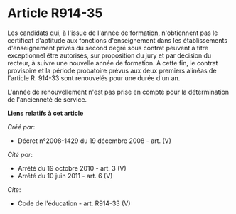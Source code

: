 # Article R914-35

Les candidats qui, à l'issue de l'année de formation, n'obtiennent pas le certificat d'aptitude aux fonctions d'enseignement
dans les établissements d'enseignement privés du second degré sous contrat peuvent à titre exceptionnel être autorisés, sur
proposition du jury et par décision du recteur, à suivre une nouvelle année de formation. A cette fin, le contrat provisoire
et la période probatoire prévus aux deux premiers alinéas de l'article R. 914-33 sont renouvelés pour une durée d'un an.

L'année de renouvellement n'est pas prise en compte pour la détermination de l'ancienneté de service.

**Liens relatifs à cet article**

_Créé par_:

  - Décret n°2008-1429 du 19 décembre 2008 - art. (V)

_Cité par_:

  - Arrêté du 19 octobre 2010 - art. 3 (V)
  - Arrêté du 10 juin 2011 - art. 6 (V)

_Cite_:

  - Code de l'éducation - art. R914-33 (V)
